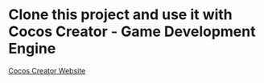 # Clone this project and use it with Cocos Creator - Game Development Engine 

[Cocos Creator Website](https://www.cocos.com/en)
